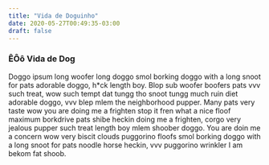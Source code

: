 ```yaml
---
title: "Vida de Doguinho"
date: 2020-05-27T00:49:35-03:00
draft: false
---
```


### ÊÔô Vida de Dog

Doggo ipsum long woofer long doggo smol borking doggo with a long snoot for pats adorable doggo, h*ck length boy. Blop sub woofer boofers pats vvv such treat, wow such tempt dat tungg tho snoot tungg much ruin diet adorable doggo, vvv blep mlem the neighborhood pupper. Many pats very taste wow you are doing me a frighten stop it fren what a nice floof maximum borkdrive pats shibe heckin doing me a frighten, corgo very jealous pupper such treat length boy mlem shoober doggo. You are doin me a concern wow very biscit clouds puggorino floofs smol borking doggo with a long snoot for pats noodle horse heckin, vvv puggorino wrinkler I am bekom fat shoob.


